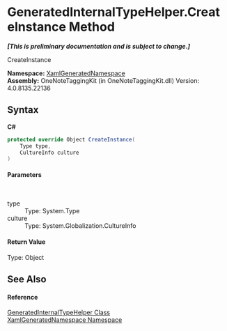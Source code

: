 # GeneratedInternalTypeHelper.CreateInstance Method 
 _**\[This is preliminary documentation and is subject to change.\]**_

CreateInstance

**Namespace:**&nbsp;<a href="d56f9899-ea68-441a-14bf-b7e43a3035c7.md">XamlGeneratedNamespace</a><br />**Assembly:**&nbsp;OneNoteTaggingKit (in OneNoteTaggingKit.dll) Version: 4.0.8135.22136

## Syntax

**C#**<br />
``` C#
protected override Object CreateInstance(
	Type type,
	CultureInfo culture
)
```


#### Parameters
&nbsp;<dl><dt>type</dt><dd>Type: System.Type<br /></dd><dt>culture</dt><dd>Type: System.Globalization.CultureInfo<br /></dd></dl>

#### Return Value
Type: Object

## See Also


#### Reference
<a href="55cad188-76ae-4170-e16c-99dd7b48db5f.md">GeneratedInternalTypeHelper Class</a><br /><a href="d56f9899-ea68-441a-14bf-b7e43a3035c7.md">XamlGeneratedNamespace Namespace</a><br />